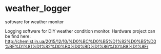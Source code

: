 # weather_logger
software for weather monitor

Logging software for DIY weather condition monitor.
Hardware project can be find here: http://chemist.in.ua/2015/12/10/%D0%BC%D0%B5%D1%82%D0%B5%D0%BE%D1%81%D1%82%D0%B0%D0%BD%D1%86%D0%B8%D1%8F/

